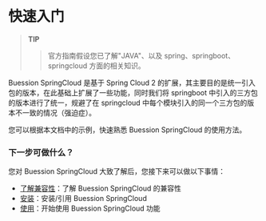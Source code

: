 # 快速入门


> **TIP**
>> 官方指南假设您已了解"JAVA"、以及 spring、springboot、springcloud 方面的相关知识。

Buession SpringCloud 是基于 Spring Cloud 2 的扩展，其主要目的是统一引入包的版本，在此基础上扩展了一些功能，同时我们将 springboot 中引入的三方包的版本进行了统一，规避了在 springcloud 中每个模块引入的同一个三方包的版本不一致的情况（强迫症）。


您可以根据本文档中的示例，快速熟悉 Buession SpringCloud 的使用方法。


### 下一步可做什么？
您对 Buession SpringCloud 大致了解后，您接下来可以做以下事情：
* [了解兼容性](/docs/requirement.html#环境要求)：了解 Buession SpringCloud 的兼容性
* [安装](/docs/installation.html)：安装/引用 Buession SpringCloud
* [使用](/manual/)：开始使用 Buession SpringCloud 功能